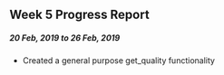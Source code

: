## Week 5 Progress Report
##### 20 Feb, 2019 to 26 Feb, 2019

* Created a general purpose get_quality functionality

